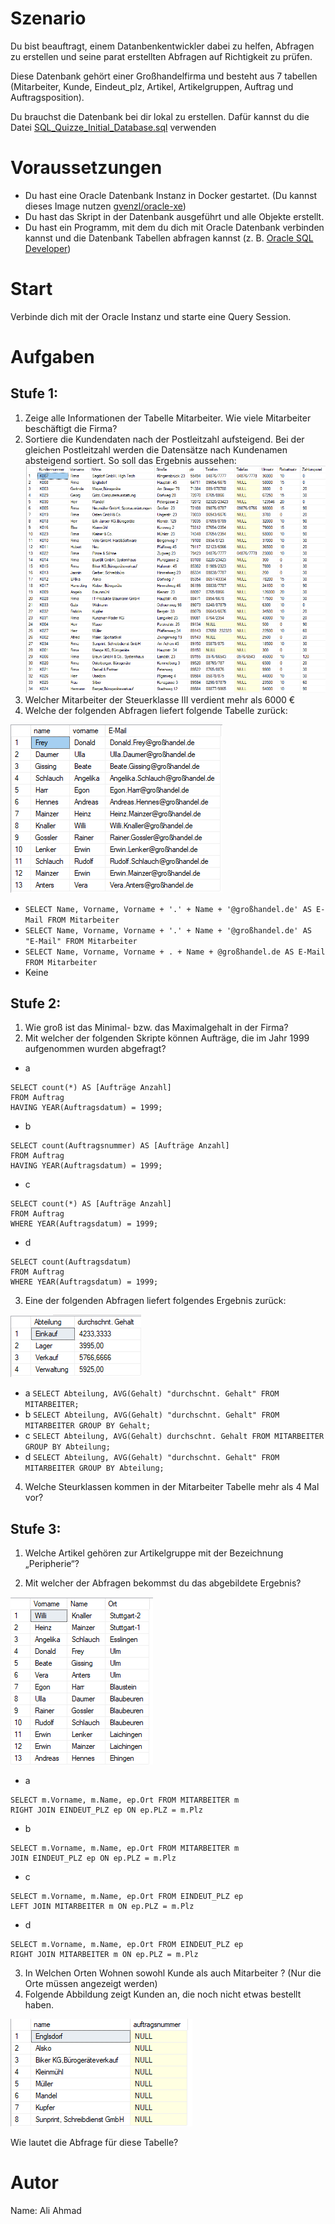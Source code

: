 # Szenario
Du bist beauftragt, einem Datanbenkentwickler dabei zu helfen, Abfragen zu erstellen und seine parat erstellten Abfragen auf Richtigkeit zu prüfen.


Diese Datenbank gehört einer Großhandelfirma und besteht aus 7 tabellen (Mitarbeiter, Kunde, Eindeut_plz, Artikel, Artikelgruppen, Auftrag und Auftragsposition).

Du brauchst die Datenbank bei dir lokal zu erstellen. Dafür kannst du die Datei [SQL_Quizze_Initial_Database.sql](SQL_Quizze_Initial_Database.sql) verwenden
# Voraussetzungen
-   Du hast eine Oracle Datenbank Instanz in Docker gestartet. (Du kannst dieses Image nutzen [gvenzl/oracle-xe](https://hub.docker.com/r/gvenzl/oracle-xe))
-   Du hast das Skript in der Datenbank ausgeführt und alle Objekte erstellt.
-   Du hast ein Programm, mit dem du dich mit Oracle Datenbank verbinden kannst und die Datenbank Tabellen abfragen kannst (z. B. [Oracle SQL Developer](https://www.oracle.com/tools/downloads/sqldev-downloads.html)) 

# Start
Verbinde dich mit der Oracle Instanz und starte eine Query Session.

# Aufgaben
## Stufe 1:
1. Zeige alle Informationen der Tabelle Mitarbeiter. Wie viele Mitarbeiter beschäftigt die Firma?
2.  Sortiere die Kundendaten nach der Postleitzahl aufsteigend. Bei der gleichen Postleitzahl werden die Datensätze nach Kundenamen absteigend sortiert.
So soll das Ergebnis aussehen:
![Auf_2.png](./src/stg1_Auf_2.png)
3. Welcher Mitarbeiter der Steuerklasse III verdient mehr als 6000 €
4. Welche der folgenden Abfragen liefert folgende Tabelle zurück:

![Auf_4.png](./src/stg1_Auf_4.png)
- `SELECT Name, Vorname, Vorname + '.' + Name + '@großhandel.de' AS E-Mail FROM Mitarbeiter`
- `SELECT Name, Vorname, Vorname + '.' + Name + '@großhandel.de' AS "E-Mail" FROM Mitarbeiter`
- `SELECT Name, Vorname, Vorname + . + Name + @großhandel.de AS E-Mail FROM Mitarbeiter`
- Keine
## Stufe 2:
1. Wie groß ist das Minimal- bzw. das Maximalgehalt in der Firma?
2. Mit welcher der folgenden Skripte können Aufträge, die im Jahr 1999 aufgenommen wurden abgefragt?

- a
```
SELECT count(*) AS [Aufträge Anzahl]
FROM Auftrag
HAVING YEAR(Auftragsdatum) = 1999;
```

- b
```
SELECT count(Auftragsnummer) AS [Aufträge Anzahl]
FROM Auftrag
HAVING YEAR(Auftragsdatum) = 1999;
```
- c
```
SELECT count(*) AS [Aufträge Anzahl]
FROM Auftrag
WHERE YEAR(Auftragsdatum) = 1999;
```
- d
```
SELECT count(Auftragsdatum)
FROM Auftrag
WHERE YEAR(Auftragsdatum) = 1999;
```

3. Eine der folgenden Abfragen liefert folgendes Ergebnis zurück:

![stg2_Auf3.png](./src/stg2_Auf3.png)
- a `SELECT Abteilung, AVG(Gehalt) "durchschnt. Gehalt" FROM MITARBEITER;`
- b `SELECT Abteilung, AVG(Gehalt) "durchschnt. Gehalt" FROM MITARBEITER
GROUP BY Gehalt;`
- c `SELECT Abteilung, AVG(Gehalt) durchschnt. Gehalt FROM MITARBEITER
GROUP BY Abteilung;`
- d `SELECT Abteilung, AVG(Gehalt) "durchschnt. Gehalt" FROM MITARBEITER
GROUP BY Abteilung;`
4. Welche Steurklassen kommen in der Mitarbeiter Tabelle mehr als 4 Mal vor?
## Stufe 3:
1. Welche Artikel gehören zur Artikelgruppe mit der Bezeichnung „Peripherie“?

2. Mit welcher der Abfragen bekommst du das abgebildete Ergebnis?

![stg3_Auf2.png](./src/stg3_Auf2.png)
- a
```
SELECT m.Vorname, m.Name, ep.Ort FROM MITARBEITER m
RIGHT JOIN EINDEUT_PLZ ep ON ep.PLZ = m.Plz
```
- b
```
SELECT m.Vorname, m.Name, ep.Ort FROM MITARBEITER m
JOIN EINDEUT_PLZ ep ON ep.PLZ = m.Plz
```
- c
```
SELECT m.Vorname, m.Name, ep.Ort FROM EINDEUT_PLZ ep
LEFT JOIN MITARBEITER m ON ep.PLZ = m.Plz
```
- d
```
SELECT m.Vorname, m.Name, ep.Ort FROM EINDEUT_PLZ ep
RIGHT JOIN MITARBEITER m ON ep.PLZ = m.Plz
```
3. In Welchen Orten Wohnen sowohl Kunde als auch Mitarbeiter ? (Nur die Orte müssen angezeigt werden)
4. Folgende Abbildung zeigt Kunden an, die noch nicht etwas bestellt haben.

![stg3_Auf4.png](./src/stg3_Auf4.png)

Wie lautet die Abfrage für diese Tabelle?

# Autor
Name: Ali Ahmad